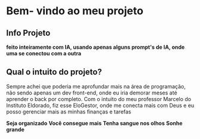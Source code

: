 # Bem- vindo ao meu projeto

## Info Projeto

**feito inteiramente com IA, usando apenas alguns prompt's de IA, onde uma se conectou com a outra**

## Qual o intuito do projeto?

Sempre achei que poderia me aprofundar mais na área de programação, não sendo apenas um dev front-end, onde eu iria demorar meses até aprender o back por completo.
Com o intuito do meu professor Marcelo do Instituto Eldorado, fiz esse EloGestor, onde me conecta mais com Deus e eu posso gerenciar mais as minhas finanças e tarefas

**Seja organizado**
**Você consegue mais**
**Tenha sangue nos olhos**
**Sonhe grande**
